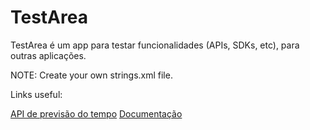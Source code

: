 # TestArea
TestArea é um app para testar funcionalidades (APIs, SDKs, etc), para outras aplicações.

NOTE: Create your own strings.xml file.

Links useful:

[API de previsão do tempo](https://advisor.climatempo.com.br/)
[Documentação](http://apiadvisor.climatempo.com.br/doc/index.html)
